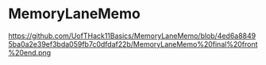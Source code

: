 # MemoryLaneMemo
https://github.com/UofTHack11Basics/MemoryLaneMemo/blob/4ed6a88495ba0a2e39ef3bda059fb7c0dfdaf22b/MemoryLaneMemo%20final%20front%20end.png 

